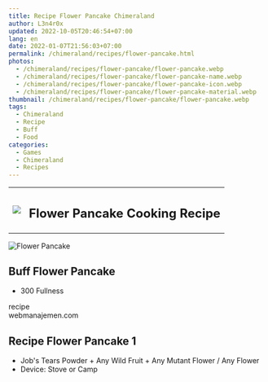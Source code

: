 ```yaml
---
title: Recipe Flower Pancake Chimeraland
author: L3n4r0x
updated: 2022-10-05T20:46:54+07:00
lang: en
date: 2022-01-07T21:56:03+07:00
permalink: /chimeraland/recipes/flower-pancake.html
photos:
  - /chimeraland/recipes/flower-pancake/flower-pancake.webp
  - /chimeraland/recipes/flower-pancake/flower-pancake-name.webp
  - /chimeraland/recipes/flower-pancake/flower-pancake-icon.webp
  - /chimeraland/recipes/flower-pancake/flower-pancake-material.webp
thumbnail: /chimeraland/recipes/flower-pancake/flower-pancake.webp
tags:
  - Chimeraland
  - Recipe
  - Buff
  - Food
categories:
  - Games
  - Chimeraland
  - Recipes
---
```


<section id="bootstrap-wrapper">
  <link
    rel="stylesheet"
    href="https://cdn.statically.io/gh/dimaslanjaka/Web-Manajemen/40ac3225/css/bootstrap-4.5-wrapper.css"
  />
  <div class="row mb-2">
    <div class="col-md-12 mb-2">
      <table class="table" id="post-info">
        <tbody>
          <tr>
            <td>
              <img
                class="d-inline-block me-2"
                src="/chimeraland/recipes/flower-pancake/flower-pancake-icon.webp"
                width="auto"
                height="auto"
              />
            </td>
            <td><h1 class="fs-5">Flower Pancake Cooking Recipe</h1></td>
          </tr>
        </tbody>
      </table>
    </div>
  </div>
  <div class="card mb-2">
    <div class="row g-0">
      <div class="col-sm-4 position-relative mb-2">
        <img
          src="/chimeraland/recipes/flower-pancake/flower-pancake-material.webp"
          class="card-img fit-cover w-100 h-100"
          alt="Flower Pancake"
          data-fancybox="true"
        />
      </div>
      <div class="col-sm-8 mb-2">
        <div class="card-body">
          <h2 class="card-title fs-5">Buff Flower Pancake</h2>
          <div class="card-text">
            <ul>
              <li>300 Fullness</li>
            </ul>
          </div>
          <span class="badge rounded-pill bg-dark text-white">recipe</span>
        </div>
        <div class="card-footer text-end text-muted">webmanajemen.com</div>
      </div>
    </div>
  </div>
  <div class="row mb-2">
    <div class="col-12 col-lg-6 recipe-item mb-2">
      <div class="card">
        <div class="card-body">
          <h2 class="card-title fs-5">Recipe Flower Pancake 1</h2>
          <div class="card-text">
            <ul>
              <li>
                Job&#x27;s Tears Powder<span> + </span>Any Wild Fruit<span>
                  + </span
                >Any Mutant Flower<span> / </span>Any Flower
              </li>
              <li>Device: Stove or Camp</li>
            </ul>
          </div>
        </div>
      </div>
    </div>
  </div>
</section>